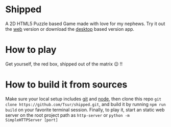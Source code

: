 # Shipped

A 2D HTML5 Puzzle based Game made with love for my nephews. Try it out the [web](http://tsur.github.io/shipped) version or download the [desktop](https://github.com/Tsur/shipped/releases) based version app.

# How to play

Get yourself, the red box, shipped out of the matrix :wink: !!

# How to build it from sources

Make sure your local setup includes [git](https://github.com/git/git) and [node](https://nodejs.org/en/), then clone this repo `git clone https://github.com/Tsur/shipped.git`, and build it by running `npm run build` on your favorite terminal session. Finally, to play it, start an static web server on the root project path as `http-server` or `python -m SimpleHTTPServer [port]`

